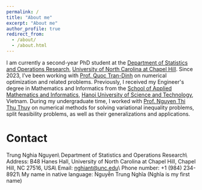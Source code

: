 ```yaml
---
permalink: /
title: "About me"
excerpt: "About me"
author_profile: true
redirect_from: 
  - /about/
  - /about.html
---
```


I am currently a second-year PhD student at the [Department of Statistics and Operations Research](https://stor.unc.edu/), [University of North Carolina at Chapel Hill](https://unc.edu/). Since 2023, I’ve been working with [Prof. Quoc Tran-Dinh](https://quoctd.web.unc.edu/) on numerical optimization and related problems. Previously, I received my Engineer's degree in Mathematics and Informatics from the [School of Applied Mathematics and Informatics](https://sami.hust.edu.vn/), [Hanoi University of Science and Technology](https://hust.edu.vn/), Vietnam. During my undergraduate time, I worked with [Prof. Nguyen Thi Thu Thuy](https://sami.hust.edu.vn/hoc-tap/giang-vien/?name=thuyntt) on numerical methods for solving variational inequality problems, split feasibility problems, as well as their generalizations and applications. 

# Contact
Trung Nghia Nguyen\\
Department of Statistics and Operations Research\\
Address: B48 Hanes Hall, University of North Carolina at Chapel Hill, Chapel Hill, NC 27516, USA\\
Email: nghiant@unc.edu\\
Phone number: +1 (984) 234-8921\\
My name in native language: Nguyễn Trung Nghĩa (Nghĩa is my first name)
